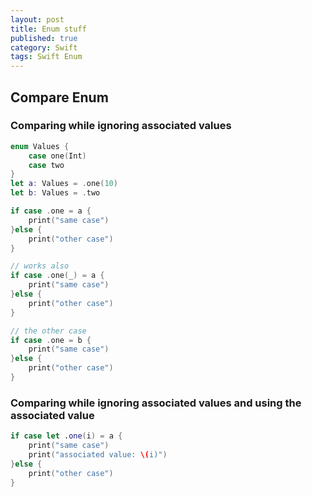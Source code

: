 ```yaml
---
layout: post
title: Enum stuff
published: true
category: Swift
tags: Swift Enum 
---
```


## Compare Enum

### Comparing while ignoring associated values

```swift
enum Values {
    case one(Int)
    case two
}
let a: Values = .one(10)
let b: Values = .two
```

```swift
if case .one = a {
    print("same case")
}else {
    print("other case")
}

// works also
if case .one(_) = a {
    print("same case")
}else {
    print("other case")
}

// the other case
if case .one = b {
    print("same case")
}else {
    print("other case")
}
```


### Comparing while ignoring associated values and using the associated value

```swift
if case let .one(i) = a {
    print("same case")
    print("associated value: \(i)")
}else {
    print("other case")
}
```




